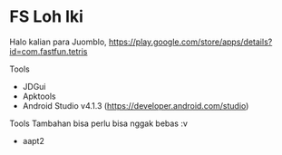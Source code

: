 # FS Loh Iki

Halo kalian para Juomblo,
https://play.google.com/store/apps/details?id=com.fastfun.tetris

Tools
- JDGui
- Apktools
- Android Studio v4.1.3 (https://developer.android.com/studio)

Tools Tambahan bisa perlu bisa nggak bebas :v
- aapt2
